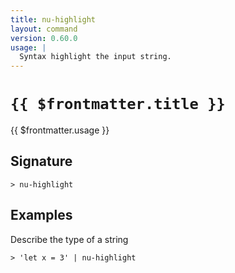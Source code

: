 ```yaml
---
title: nu-highlight
layout: command
version: 0.60.0
usage: |
  Syntax highlight the input string.
---
```


# `{{ $frontmatter.title }}`

<div style='white-space: pre-wrap;'>{{ $frontmatter.usage }}</div>

## Signature

`> nu-highlight `

## Examples

Describe the type of a string

```shell
> 'let x = 3' | nu-highlight
```

